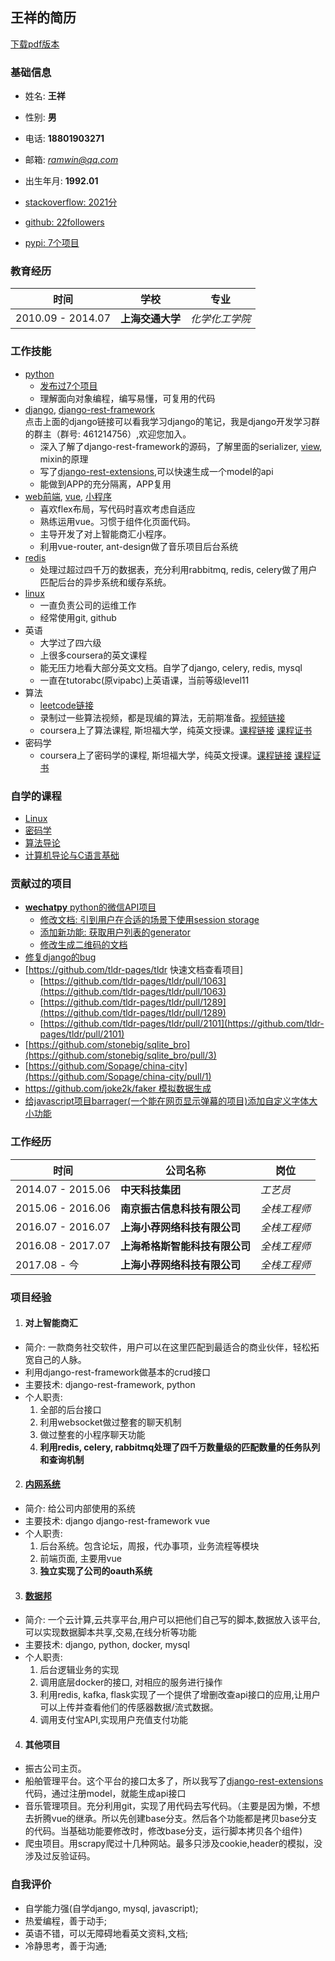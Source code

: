 ## 王祥的简历
[下载pdf版本](https://raw.githubusercontent.com/ramwin/resume/master/resume.pdf)

###  基础信息
* 姓名: **王祥**
* 性别: **男**
* 电话: **18801903271**
* 邮箱: [*ramwin@qq.com*](mailto:ramwin@qq.com)
* 出生年月: **1992.01**
* [stackoverflow: 2021分](https://stackoverflow.com/users/3601654/ramwin)
* [github: 22followers](https://github.com/ramwin)

* [pypi: 7个项目](https://pypi.org/user/ramwin/)

### 教育经历
时间 | 学校 | 专业
---------- | ----------- | -----------
2010.09 - 2014.07 | **上海交通大学** | *化学化工学院*

### 工作技能
* [python](https://github.com/ramwin/python-reference/)
    * [发布过7个项目](https://pypi.org/user/ramwin/)
    * 理解面向对象编程，编写易懂，可复用的代码
* [django](https://github.com/ramwin/django-reference/), [django-rest-framework](https://github.com/ramwin/django-reference/blob/master/rest-framework/README.md)  
点击上面的django链接可以看我学习django的笔记，我是django开发学习群的群主（群号: 461214756）,欢迎您加入。
    * 深入了解了django-rest-framework的源码，了解里面的serializer, [view](https://github.com/ramwin/django-reference/blob/master/rest-framework/view.md), mixin的原理
    * 写了[django-rest-extensions](https://github.com/ramwin/django-rest-extensions),可以快速生成一个model的api
    * 能做到APP的充分隔离，APP复用
* [web前端](https://github.com/ramwin/html-reference), [vue](https://github.com/ramwin/html-reference/blob/master/vue/README.md), [小程序](https://github.com/ramwin/mini-program-reference)
    * 喜欢flex布局，写代码时喜欢考虑自适应
    * 熟练运用vue。习惯于组件化页面代码。
    * 主导开发了对上智能商汇小程序。
    * 利用vue-router, ant-design做了音乐项目后台系统
* [redis](https://github.com/ramwin/linux-reference/blob/master/redis.md)
    * 处理过超过四千万的数据表，充分利用rabbitmq, redis, celery做了用户匹配后台的异步系统和缓存系统。
* [linux](https://github.com/ramwin/linux-reference/)
    * 一直负责公司的运维工作
    * 经常使用git, github
* 英语
    * 大学过了四六级
    * 上很多coursera的英文课程
    * 能无压力地看大部分英文文档。自学了django, celery, redis, mysql
    * 一直在tutorabc(原vipabc)上英语课，当前等级level11
* 算法
    * [leetcode链接](https://leetcode.com/ramwin/)
    * 录制过一些算法视频，都是现编的算法，无前期准备。[视频链接](https://space.bilibili.com/498198)
    * coursera上了算法课程, 斯坦福大学，纯英文授课。[课程链接](https://www.coursera.org/course/algo) [课程证书](https://github.com/ramwin/resume/blob/master/算法证书_algorithm_certificate.pdf)
* 密码学
    * coursera上了密码学的课程, 斯坦福大学，纯英文授课。[课程链接](https://www.coursera.org/learn/crypto/home/welcome) [课程证书](https://github.com/ramwin/resume/blob/master/密码学证书_crypto_certificate.pdf)

### 自学的课程
* [Linux](https://courses.edx.org/courses/course-v1:LinuxFoundationX+LFS101x.2+1T2015/info)
* [密码学](https://www.coursera.org/learn/crypto)
* [算法导论](https://www.coursera.org/learn/algorithm-design-analysis)
* [计算机导论与C语言基础](https://www.coursera.org/learn/jisuanji-biancheng)

### 贡献过的项目
* [**wechatpy** python的微信API项目](https://github.com/jxtech/wechatpy/)
    * [修改文档: 引到用户在合适的场景下使用session storage](https://github.com/jxtech/wechatpy/pull/362)
    * [添加新功能: 获取用户列表的generator](https://github.com/jxtech/wechatpy/pull/387)
    * [修改生成二维码的文档](https://github.com/jxtech/wechatpy/pull/434)
* [修复django的bug](https://github.com/django/django/pull/10497)
* [https://github.com/tldr-pages/tldr 快速文档查看项目]
    * [https://github.com/tldr-pages/tldr/pull/1063](https://github.com/tldr-pages/tldr/pull/1063)
    * [https://github.com/tldr-pages/tldr/pull/1289](https://github.com/tldr-pages/tldr/pull/1289)
    * [https://github.com/tldr-pages/tldr/pull/2101](https://github.com/tldr-pages/tldr/pull/2101)
* [https://github.com/stonebig/sqlite_bro](https://github.com/stonebig/sqlite_bro/pull/3)
* [https://github.com/Sopage/china-city](https://github.com/Sopage/china-city/pull/1)
* [https://github.com/joke2k/faker 模拟数据生成](https://github.com/joke2k/faker/pull/769#event-1701596869)
* [给javascript项目barrager(一个能在网页显示弹幕的项目)添加自定义字体大小功能](https://github.com/yaseng/jquery.barrager.js/pull/27)

### 工作经历

时间 | 公司名称 | 岗位
------------ | ------------- | -------------
2014.07 - 2015.06 | **中天科技集团** | *工艺员*
2015.06 - 2016.06 | **南京振古信息科技有限公司** | *全栈工程师*
2016.07 - 2016.07 | **上海小荐网络科技有限公司** | *全栈工程师*
2016.08 - 2017.07 | **上海希格斯智能科技有限公司** | *全栈工程师*
2017.08 - 今 | **上海小荐网络科技有限公司** | *全栈工程师*


### 项目经验
1. #### 对上智能商汇
* 简介: 一款商务社交软件，用户可以在这里匹配到最适合的商业伙伴，轻松拓宽自己的人脉。
* 利用django-rest-framework做基本的crud接口
* 主要技术: django-rest-framework, python
* 个人职责:
    1. 全部的后台接口
    2. 利用websocket做过整套的聊天机制
    3. 做过整套的小程序聊天功能
    4. **利用redis, celery, rabbitmq处理了四千万数量级的匹配数量的任务队列和查询机制**

2. #### [内网系统](https://github.com/ramwin/resume/blob/master/higgs/)
* 简介: 给公司内部使用的系统
* 主要技术: django django-rest-framework vue
* 个人职责:
    1. 后台系统。包含论坛，周报，代办事项，业务流程等模块
    2. 前端页面, 主要用vue
    3. **独立实现了公司的oauth系统**

3. #### [数据邦](https://github.com/ramwin/resume/blob/master/zettage/README.md)
* 简介: 一个云计算,云共享平台,用户可以把他们自己写的脚本,数据放入该平台,可以实现数据脚本共享,交易,在线分析等功能
* 主要技术: django, python, docker, mysql
* 个人职责:
    1. 后台逻辑业务的实现
    2. 调用底层docker的接口, 对相应的服务进行操作
    3. 利用redis, kafka, flask实现了一个提供了增删改查api接口的应用,让用户可以上传并查看他们的传感器数据/流式数据。
    4. 调用支付宝API,实现用户充值支付功能

4. #### 其他项目
* 振古公司主页。
* 船舶管理平台。这个平台的接口太多了，所以我写了[django-rest-extensions](https://github.com/ramwin/django-reference/blob/master/rest-framework/README.md)代码，通过注册model，就能生成api接口
* 音乐管理项目。充分利用git，实现了用代码去写代码。（主要是因为懒，不想去折腾vue的继承。所以先创建base分支。然后各个功能都是拷贝base分支的代码。当基础功能要修改时，修改base分支，运行脚本拷贝各个组件)
* 爬虫项目。用scrapy爬过十几种网站。最多只涉及cookie,header的模拟，没涉及过反验证码。

### 自我评价
* 自学能力强(自学django, mysql, javascript);
* 热爱编程，善于动手;
* 英语不错，可以无障碍地看英文资料,文档;
* 冷静思考，善于沟通;
